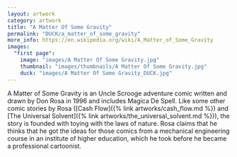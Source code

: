 ```yaml
---
layout: artwork
category: artwork
title: "A Matter Of Some Gravity"
permalink: "DUCK/a_matter_of_some_gravity"
more_info: https://en.wikipedia.org/wiki/A_Matter_of_Some_Gravity
images:
  "first page":
    image: "images/A Matter Of Some Gravity.jpg"
    thumbnail: "images/thumbnails/A Matter Of Some Gravity.jpg"
    duck: "images/A Matter Of Some Gravity_DUCK.jpg"
---
```


A Matter of Some Gravity is an Uncle Scrooge adventure comic written and drawn by Don Rosa in 1996 and includes Magica De Spell. Like some other comic stories by Rosa ([Cash Flow]({% link artworks/cash_flow.md %}) and [The Universal Solvent]({% link artworks/the_universal_solvent.md %})), the story is founded with toying with the laws of nature. Rosa claims that he thinks that he got the ideas for those comics from a mechanical engineering course in an institute of higher education, which he took before he became a professional cartoonist.
